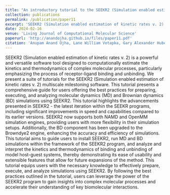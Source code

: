 ```yaml
---
title: "An introductory tutorial to the SEEKR2 (Simulation enabled estimation of kinetic rates v. 2) multiscale milestoning software [Article v1. 0]"
collection: publications
permalink: /publication/paper11
excerpt: 'SEEKR2 (Simulation enabled estimation of kinetic rates v. 2) is a powerful and versatile software tool designed to computationally estimate the kinetics and thermodynamics of complex molecular processes, particularly emphasizing the process of receptor-ligand binding and unbinding. We present a suite of tutorials for the SEEKR2 (Simulation enabled estimation of kinetic rates v. 2) multiscale milestoning software. This tutorial presents a comprehensive guide for users offering the best practices for preparing, executing, and analyzing molecular dynamics (MD) and Brownian dynamics (BD) simulations using SEEKR2. This tutorial highlights the advancements presented in SEEKR2 - the latest iteration within the SEEKR programs, including significant improvements in speed and capabilities compared to its earlier versions. SEEKR2 now supports both NAMD and OpenMM simulation engines, providing users with more flexibility in their simulation setups. Additionally, the BD component has been upgraded to the Browndye2 engine, enhancing the accuracy and efficiency of simulations. This tutorial aims to guide users to install SEEKR2, run MD and BD simulations within the framework of the SEEKR2 program, and analyze and interpret the kinetics and thermodynamics of binding and unbinding of model host-guest systems, thereby demonstrating its ease of usability and extensible features that allow for future expansions of the method. This tutorial equips users with the necessary knowledge to effectively prepare, execute, and analyze simulations using SEEKR2. By following the best practices outlined in the tutorial, users can leverage the power of the SEEKR2 program to gain insights into complex molecular processes and accelerate their understanding of key biomolecular interactions.'
date: 2024-02-16
venue: 'Living Journal of Computational Molecular Science'
paperurl: 'http://anandojha.github.io/files/paper11.pdf'
citation: 'Anupam Anand Ojha, Lane William Votapka, Gary Alexander Huber, Shang Gao, and Rommie Elizabeth Amaro. "An introductory tutorial to the SEEKR2 (Simulation enabled estimation of kinetic rates v. 2) multiscale milestoning software [Article v1. 0]." Living Journal of Computational Molecular Science 5, no. 1 (2023): 2359-2359.'
---
```


SEEKR2 (Simulation enabled estimation of kinetic rates v. 2) is a powerful and versatile software tool designed to computationally estimate the kinetics and thermodynamics of complex molecular processes, particularly emphasizing the process of receptor-ligand binding and unbinding. We present a suite of tutorials for the SEEKR2 (Simulation enabled estimation of kinetic rates v. 2) multiscale milestoning software. This tutorial presents a comprehensive guide for users offering the best practices for preparing, executing, and analyzing molecular dynamics (MD) and Brownian dynamics (BD) simulations using SEEKR2. This tutorial highlights the advancements presented in SEEKR2 - the latest iteration within the SEEKR programs, including significant improvements in speed and capabilities compared to its earlier versions. SEEKR2 now supports both NAMD and OpenMM simulation engines, providing users with more flexibility in their simulation setups. Additionally, the BD component has been upgraded to the Browndye2 engine, enhancing the accuracy and efficiency of simulations. This tutorial aims to guide users to install SEEKR2, run MD and BD simulations within the framework of the SEEKR2 program, and analyze and interpret the kinetics and thermodynamics of binding and unbinding of model host-guest systems, thereby demonstrating its ease of usability and extensible features that allow for future expansions of the method. This tutorial equips users with the necessary knowledge to effectively prepare, execute, and analyze simulations using SEEKR2. By following the best practices outlined in the tutorial, users can leverage the power of the SEEKR2 program to gain insights into complex molecular processes and accelerate their understanding of key biomolecular interactions.
